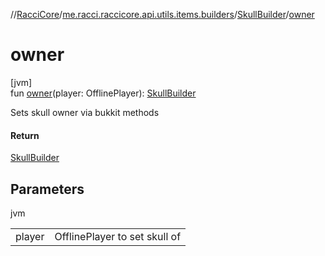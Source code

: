 //[RacciCore](../../../index.md)/[me.racci.raccicore.api.utils.items.builders](../index.md)/[SkullBuilder](index.md)/[owner](owner.md)

# owner

[jvm]\
fun [owner](owner.md)(player: OfflinePlayer): [SkullBuilder](index.md)

Sets skull owner via bukkit methods

#### Return

[SkullBuilder](index.md)

## Parameters

jvm

| | |
|---|---|
| player | OfflinePlayer to set skull of |
